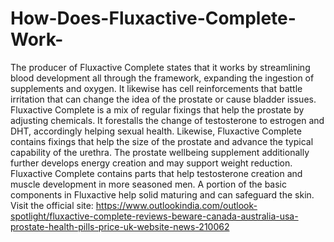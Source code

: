 # How-Does-Fluxactive-Complete-Work-
The producer of Fluxactive Complete states that it works by streamlining blood development all through the framework, expanding the ingestion of supplements and oxygen. It likewise has cell reinforcements that battle irritation that can change the idea of the prostate or cause bladder issues. Fluxactive Complete is a mix of regular fixings that help the prostate by adjusting chemicals. It forestalls the change of testosterone to estrogen and DHT, accordingly helping sexual health. Likewise, Fluxactive Complete contains fixings that help the size of the prostate and advance the typical capability of the urethra. The prostate wellbeing supplement additionally further develops energy creation and may support weight reduction. Fluxactive Complete contains parts that help testosterone creation and muscle development in more seasoned men. A portion of the basic components in Fluxactive help solid maturing and can safeguard the skin. Visit the official site: https://www.outlookindia.com/outlook-spotlight/fluxactive-complete-reviews-beware-canada-australia-usa-prostate-health-pills-price-uk-website-news-210062
